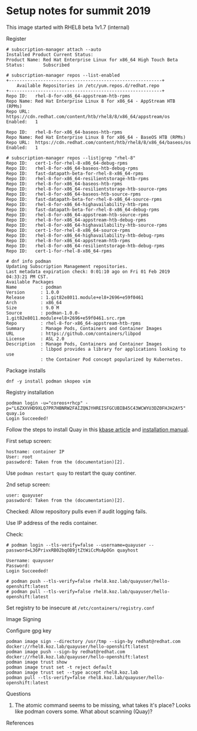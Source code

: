 # Setup notes for summit 2019 

This image started with RHEL8 beta 1v1.7 (internal)

Register 

```
# subscription-manager attach --auto
Installed Product Current Status:
Product Name: Red Hat Enterprise Linux for x86_64 High Touch Beta
Status:       Subscribed

# subscription-manager repos --list-enabled
+----------------------------------------------------------+
    Available Repositories in /etc/yum.repos.d/redhat.repo
+----------------------------------------------------------+
Repo ID:   rhel-8-for-x86_64-appstream-htb-rpms
Repo Name: Red Hat Enterprise Linux 8 for x86_64 - AppStream HTB (RPMs)
Repo URL:  https://cdn.redhat.com/content/htb/rhel8/8/x86_64/appstream/os
Enabled:   1

Repo ID:   rhel-8-for-x86_64-baseos-htb-rpms
Repo Name: Red Hat Enterprise Linux 8 for x86_64 - BaseOS HTB (RPMs)
Repo URL:  https://cdn.redhat.com/content/htb/rhel8/8/x86_64/baseos/os
Enabled:   1

# subscription-manager repos --list|grep "rhel-8"
Repo ID:   cert-1-for-rhel-8-x86_64-debug-rpms
Repo ID:   rhel-8-for-x86_64-baseos-htb-debug-rpms
Repo ID:   fast-datapath-beta-for-rhel-8-x86_64-rpms
Repo ID:   rhel-8-for-x86_64-resilientstorage-htb-rpms
Repo ID:   rhel-8-for-x86_64-baseos-htb-rpms
Repo ID:   rhel-8-for-x86_64-resilientstorage-htb-source-rpms
Repo ID:   rhel-8-for-x86_64-baseos-htb-source-rpms
Repo ID:   fast-datapath-beta-for-rhel-8-x86_64-source-rpms
Repo ID:   rhel-8-for-x86_64-highavailability-htb-rpms
Repo ID:   fast-datapath-beta-for-rhel-8-x86_64-debug-rpms
Repo ID:   rhel-8-for-x86_64-appstream-htb-source-rpms
Repo ID:   rhel-8-for-x86_64-appstream-htb-debug-rpms
Repo ID:   rhel-8-for-x86_64-highavailability-htb-source-rpms
Repo ID:   cert-1-for-rhel-8-x86_64-source-rpms
Repo ID:   rhel-8-for-x86_64-highavailability-htb-debug-rpms
Repo ID:   rhel-8-for-x86_64-appstream-htb-rpms
Repo ID:   rhel-8-for-x86_64-resilientstorage-htb-debug-rpms
Repo ID:   cert-1-for-rhel-8-x86_64-rpms
```

```
# dnf info podman
Updating Subscription Management repositories.
Last metadata expiration check: 0:01:10 ago on Fri 01 Feb 2019 04:33:21 PM CST.
Available Packages
Name         : podman
Version      : 1.0.0
Release      : 1.git82e8011.module+el8+2696+e59f0461
Arch         : x86_64
Size         : 9.0 M
Source       : podman-1.0.0-1.git82e8011.module+el8+2696+e59f0461.src.rpm
Repo         : rhel-8-for-x86_64-appstream-htb-rpms
Summary      : Manage Pods, Containers and Container Images
URL          : https://github.com/containers/libpod
License      : ASL 2.0
Description  : Manage Pods, Containers and Container Images
             : libpod provides a library for applications looking to use
             : the Container Pod concept popularized by Kubernetes.
```

Package installs

``` 
dnf -y install podman skopeo vim
```
Registry installation

```
podman login -u="coreos+rhcp" -p="L6ZXXVHD9XLQ7PR7HBNRW2FAIZQNJYHREISFGCUBIB45C43WCWYU3DZ0FHJH2AY5" quay.io
Login Succeeded!
```

Follow the steps to install Quay in this [kbase article][1] and [installation manual][2].

First setup screen:

```
hostname: container IP
User: root
passwdord: Taken from the (documentation)[2].
```

Use ```podman restart quay``` to restart the quay continer.

2nd setup screen:

```
user: quayuser
passwdord: Taken from the (documentation)[2].
```

Checked: Allow repository pulls even if audit logging fails.

Use IP address of the redis container.

Check:

```
# podman login --tls-verify=false --username=quayuser --password=L36PrivxRB02bqOB9jtZtWiCcMsApOGn quayhost

Username: quayuser
Password: 
Login Succeeded!

# podman push --tls-verify=false rhel8.koz.lab/quayuser/hello-openshift:latest
# podman pull --tls-verify=false rhel8.koz.lab/quayuser/hello-openshift:latest
```
Set registry to be insecure at ```/etc/containers/registry.conf```

Image Signing

Configure gpg key

```
podman image sign --directory /usr/tmp --sign-by redhat@redhat.com docker://rhel8.koz.lab/quayuser/hello-openshift:latest
podman image push --sign-by redhat@redhat.com docker://rhel8.koz.lab/quayuser/hello-openshift:latest
podman image trust show
podman image trust set -t reject default
podman image trust set --type accept rhel8.koz.lab
podman pull --tls-verify=false rhel8.koz.lab/quayuser/hello-openshift:latest
```

Questions

1) The atomic command seems to be missing, what takes it's place? Looks like podman covers some. What about scanning (Quay)?

References

[1]: https://access.redhat.com/solutions/3533201
[2]: https://access.redhat.com/documentation/en-us/red_hat_quay/2.9/html-single/deploy_red_hat_quay_-_basic/#installing_red_hat_quay_basic
[3]: https://docs.openshift.com/container-platform/3.11/crio/crio_runtime.html
